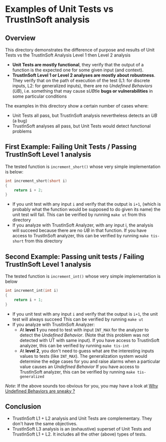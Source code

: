 # Examples of Unit Tests vs TrustInSoft analysis

## Overview

This directory demonstrates the difference of purpose and results of Unit Tests vs
the TrustInSoft Analysis Level 1 then Level 2 analysis

- **Unit Tests are mostly functional**, they verify that the output of a function is the
expected one for some given input (and context).
- **TrustInSoft Level 1 or Level 2 analyses are mostly about robustness**. They verify that
on the path of execution of the test (L1: for discrete inputs, L2: for generalized inputs), there are no *Undefined Behaviors* (*UB*), i.e. something that may cause s*UB*tle **bugs or vulnerabilities** in some particular conditions

The examples in this directory show a certain number of cases where:
- Unit Tests all pass, but TrustInSoft analysis nevertheless detects an *UB* (a bug)
- TrustInSoft analyses all pass, but Unit Tests would detect functional problems

## First Example: Failing Unit Tests / Passing TrustInSoft Level 1 analysis 

The tested function is `increment_short()` whose very simple implementation is below:
```c
int increment_short(short i)
{
    return i + 2;
}
```
- If you unit test with any input `i` and verify that the output is `i+1`, (which is probably what the function would be supposed to do given its name) the unit test will fail.
This can be verified by running `make ut` from this directory
- If you analyze with TrustInSoft Analyzer, with any input i, the analysis will succeed because there are no *UB* in that function.
If you have access to TrustInSoft analyzer, this can be verified by running `make tis-short` from this directory

## Second Example: Passing unit tests / Failing TrustInSoft Level 1 analysis

The tested function is `increment_int()` whose very simple implementation is below
```c
int increment_int(int i)
{
    return i + 1;
}
```
- If you unit test with any input `i` and verify that the output is `i+1`, the unit test will always succeed
This can be verified by running `make ut`
- If you analyze with TrustInSoft Analyzer:
  - At **level 1** you need to test with input `INT_MAX` for the analyzer to detect the *Undefined Behavior*. (Note that this problem was not detected with UT with same input).
  If you have access to TrustInSoft analyzer, this can be verified by running `make tis-int`
  - At **level 2**, you don't need to guess what are the interesting inputs values to tests (like `INT_MAX`). The generalization system would determine the edge cases for you and raise alarms when a particular value causes an *Undefined Behavior*
  If you have access to TrustInSoft analyzer, this can be verified by running `make tis-generalized`

*Note*: If the above sounds too obvious for you, you may have a look at [Why Undefined Behaviors are sneaky ?](../sneaky-UBs/README.md)

## Conclusion

- TrustInSoft L1 + L2 analysis and Unit Tests are complementary. They don't have the same objectives.
- TrustInSoft L3 analysis is an (exhaustive) superset of Unit Tests and TrustInSoft L1 + L2. It includes all the other (above) types of tests.
